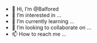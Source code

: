 - 👋 Hi, I’m @Balfored
- 👀 I’m interested in ...
- 🌱 I’m currently learning ...
- 💞️ I’m looking to collaborate on ...
- 📫 How to reach me ...

<!---
Balfored/Balfored is a ✨ special ✨ repository because its `README.md` (this file) appears on your GitHub profile.
You can click the Preview link to take a look at your changes.
--->
